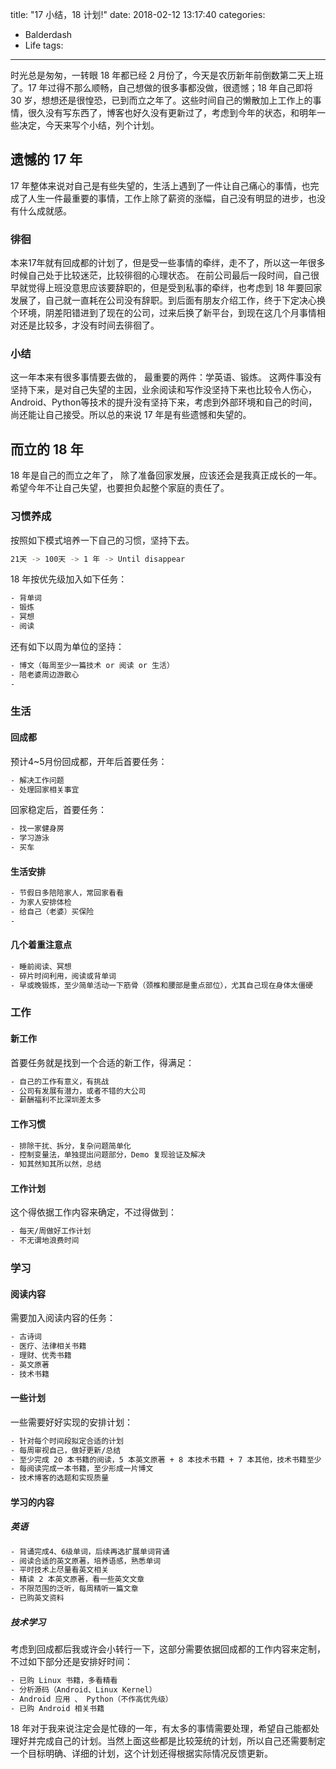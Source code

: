 title: "17 小结，18 计划!"
date: 2018-02-12 13:17:40
categories:
- Balderdash
- Life
tags:
---
时光总是匆匆，一转眼 18 年都已经 2 月份了，今天是农历新年前倒数第二天上班了。17 年过得不那么顺畅，自己想做的很多事都没做，很遗憾；18 年自己即将 30 岁，想想还是很惶恐，已到而立之年了。这些时间自己的懒散加上工作上的事情，很久没有写东西了，博客也好久没有更新过了，考虑到今年的状态，和明年一些决定，今天来写个小结，列个计划。

## 遗憾的 17 年
17 年整体来说对自己是有些失望的，生活上遇到了一件让自己痛心的事情，也完成了人生一件最重要的事情，工作上除了薪资的涨幅，自己没有明显的进步，也没有什么成就感。
<!--more-->
### 徘徊
本来17年就有回成都的计划了，但是受一些事情的牵绊，走不了，所以这一年很多时候自己处于比较迷茫，比较徘徊的心理状态。 在前公司最后一段时间，自己很早就觉得上班没意思应该要辞职的，但是受到私事的牵绊，也考虑到 18 年要回家发展了，自己就一直耗在公司没有辞职。到后面有朋友介绍工作，终于下定决心换个环境，阴差阳错进到了现在的公司，过来后换了新平台，到现在这几个月事情相对还是比较多，才没有时间去徘徊了。

### 小结
这一年本来有很多事情要去做的， 最重要的两件：学英语、锻炼。 这两件事没有坚持下来，是对自己失望的主因，业余阅读和写作没坚持下来也比较令人伤心，Android、Python等技术的提升没有坚持下来，考虑到外部环境和自己的时间，尚还能让自己接受。所以总的来说 17 年是有些遗憾和失望的。

## 而立的 18 年
18 年是自己的而立之年了， 除了准备回家发展，应该还会是我真正成长的一年。希望今年不让自己失望，也要担负起整个家庭的责任了。

### 习惯养成
按照如下模式培养一下自己的习惯，坚持下去。
```bash
21天 -> 100天 -> 1 年 -> Until disappear 
```
18 年按优先级加入如下任务：
```bash
- 背单词
- 锻炼
- 冥想
- 阅读
```
还有如下以周为单位的坚持：
```bash
- 博文（每周至少一篇技术 or 阅读 or 生活）
- 陪老婆周边游散心
-
```

### 生活
#### 回成都 
预计4~5月份回成都，开年后首要任务：
```bash
- 解决工作问题
- 处理回家相关事宜
```
回家稳定后，首要任务：
```bash
- 找一家健身房
- 学习游泳
- 买车
```
#### 生活安排
```bash
- 节假日多陪陪家人，常回家看看
- 为家人安排体检
- 给自己（老婆）买保险
- 
```
#### 几个着重注意点
```bash
- 睡前阅读、冥想
- 碎片时间利用，阅读或背单词
- 早或晚锻炼，至少简单活动一下筋骨（颈椎和腰部是重点部位），尤其自己现在身体太僵硬
```

### 工作
#### 新工作
首要任务就是找到一个合适的新工作，得满足：
```bash
- 自己的工作有意义，有挑战
- 公司有发展有潜力，或者不错的大公司
- 薪酬福利不比深圳差太多
```

#### 工作习惯
```bash
- 排除干扰、拆分，复杂问题简单化
- 控制变量法，单独提出问题部分，Demo 复现验证及解决
- 知其然知其所以然，总结
```
#### 工作计划
这个得依据工作内容来确定，不过得做到：
```bash
- 每天/周做好工作计划
- 不无谓地浪费时间
```

### 学习
#### 阅读内容
需要加入阅读内容的任务：
```bash
- 古诗词
- 医疗、法律相关书籍
- 理财、优秀书籍
- 英文原著
- 技术书籍
```
#### 一些计划
一些需要好好实现的安排计划：
```bash
- 针对每个时间段拟定合适的计划
- 每周审视自己，做好更新/总结
- 至少完成 20 本书籍的阅读，5 本英文原著 + 8 本技术书籍 + 7 本其他，技术书籍至少 3 本精读
- 每阅读完成一本书籍，至少形成一片博文
- 技术博客的选题和实现质量
```

#### 学习的内容
##### 英语
```bash
- 背诵完成4、6级单词，后续再选扩展单词背诵
- 阅读合适的英文原著，培养语感，熟悉单词
- 平时技术上尽量看英文相关
- 精读 2 本英文原著，看一些英文文章
- 不限范围的泛听，每周精听一篇文章
- 已购英文资料
```
##### 技术学习
考虑到回成都后我或许会小转行一下，这部分需要依据回成都的工作内容来定制，不过如下部分还是安排好时间：
```bash
- 已购 Linux 书籍，多看精看
- 分析源码（Android、Linux Kernel）
- Android 应用 、 Python（不作高优先级）
- 已购 Android 相关书籍
```

18 年对于我来说注定会是忙碌的一年，有太多的事情需要处理，希望自己能都处理好并完成自己的计划。当然上面这些都是比较笼统的计划，所以自己还需要制定一个目标明确、详细的计划，这个计划还得根据实际情况反馈更新。
